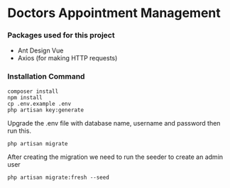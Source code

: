 # Doctors Appointment Management

### Packages used for this project
- Ant Design Vue
- Axios (for making HTTP requests)

### Installation Command
```
composer install
npm install
cp .env.example .env
php artisan key:generate
```
Upgrade the .env file with database name, username and password then run this.
```
php artisan migrate
```
After creating the migration we need to run the seeder to create an admin user
```
php artisan migrate:fresh --seed
```

